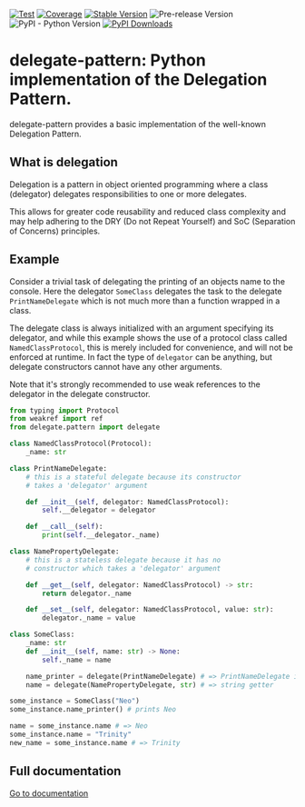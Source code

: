[![Test](https://github.com/apmadsen/delegate-pattern/actions/workflows/python-test.yml/badge.svg)](https://github.com/apmadsen/delegate-pattern/actions/workflows/python-test.yml)
[![Coverage](https://github.com/apmadsen/delegate-pattern/actions/workflows/python-test-coverage.yml/badge.svg)](https://github.com/apmadsen/delegate-pattern/actions/workflows/python-test-coverage.yml)
[![Stable Version](https://img.shields.io/pypi/v/delegate-pattern?label=stable&sort=semver&color=blue)](https://github.com/apmadsen/delegate-pattern/releases)
![Pre-release Version](https://img.shields.io/github/v/release/apmadsen/delegate-pattern?label=pre-release&include_prereleases&sort=semver&color=blue)
![PyPI - Python Version](https://img.shields.io/pypi/pyversions/delegate-pattern)
[![PyPI Downloads](https://static.pepy.tech/badge/delegate-pattern/week)](https://pepy.tech/projects/delegate-pattern)

# delegate-pattern: Python implementation of the Delegation Pattern.

delegate-pattern provides a basic implementation of the well-known Delegation Pattern.

## What is delegation

Delegation is a pattern in object oriented programming where a class (delegator) delegates responsibilities to one or more delegates.

This allows for greater code reusability and reduced class complexity and may help adhering to the DRY (Do not Repeat Yourself) and SoC (Separation of Concerns) principles.



## Example

Consider a trivial task of delegating the printing of an objects name to the console. Here the delegator `SomeClass` delegates the task to the delegate `PrintNameDelegate` which is not much more than a function wrapped in a class.

The delegate class is always initialized with an argument specifying its delegator, and while this example shows the use of a protocol class called `NamedClassProtocol`, this is merely included for convenience, and will not be enforced at runtime. In fact the type of `delegator` can be anything, but delegate constructors cannot have any other arguments.

Note that it's strongly recommended to use weak references to the delegator in the delegate constructor.

```python
from typing import Protocol
from weakref import ref
from delegate.pattern import delegate

class NamedClassProtocol(Protocol):
    _name: str

class PrintNameDelegate:
    # this is a stateful delegate because its constructor
    # takes a 'delegator' argument

    def __init__(self, delegator: NamedClassProtocol):
        self.__delegator = delegator

    def __call__(self):
        print(self.__delegator._name)

class NamePropertyDelegate:
    # this is a stateless delegate because it has no
    # constructor which takes a 'delegator' argument

    def __get__(self, delegator: NamedClassProtocol) -> str:
        return delegator._name

    def __set__(self, delegator: NamedClassProtocol, value: str):
        delegator._name = value

class SomeClass:
    _name: str
    def __init__(self, name: str) -> None:
        self._name = name

    name_printer = delegate(PrintNameDelegate) # => PrintNameDelegate instance
    name = delegate(NamePropertyDelegate, str) # => string getter

some_instance = SomeClass("Neo")
some_instance.name_printer() # prints Neo

name = some_instance.name # => Neo
some_instance.name = "Trinity"
new_name = some_instance.name # => Trinity
```

## Full documentation

[Go to documentation](https://github.com/apmadsen/delegate-pattern/blob/main/docs/documentation.md)
